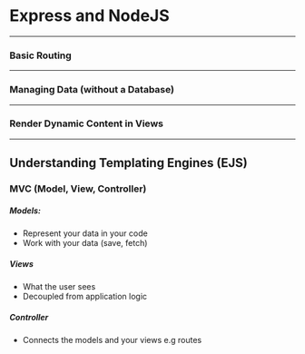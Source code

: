 # Express and NodeJS
----

### Basic Routing

----
### Managing Data (without a Database)
----
### Render Dynamic Content in Views

----

## Understanding Templating Engines (EJS)

### MVC (Model, View, Controller)
##### Models:
* Represent your data in your code
* Work with your data (save, fetch)

##### Views
* What the user sees
* Decoupled from application logic

##### Controller
* Connects the models and your views e.g routes


